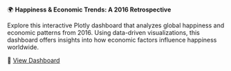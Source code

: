 🌍 **Happiness & Economic Trends: A 2016 Retrospective**

Explore this interactive Plotly dashboard that analyzes global happiness and economic patterns from 2016. Using data-driven visualizations, this dashboard offers insights into how economic factors influence happiness worldwide.

🔗 [View Dashboard](https://magalitrueanalytics.github.io/Portfolio/TheWorldHappinessReportDashboard.html)
